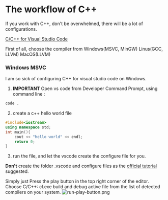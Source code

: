 # The workflow of C++


If you work with C++, don't be overwhelmed, there will be a lot of configurations.



[C/C++ for Visual Studio Code](https://code.visualstudio.com/docs/languages/cpp)


First of all, choose the compiler from 
Windows(MSVC, MinGW)
Linus(GCC, LLVM)
MacOS(LLVM)


### Windows MSVC
I am so sick of configuring C++ for visual studio code on Windows. 


1. **IMPORTANT** Open vs code from Developer Command Prompt, using command line : 
```bash
code . 
```

2. create a c++ hello world file

```c++
#include<iostream>
using namespace std;
int main(){
    cout << "hello world" << endl;
    return 0;
}
```

3. run the file, and let the vscode create the configure file for you.

**Don't** create the folder .vscode and configure files as the [official tutorial](https://code.visualstudio.com/docs/cpp/config-msvc#_add-hello-world-source-code) suggested. 

Simply just Press the play button in the top right corner of the editor.
Choose C/C++: cl.exe build and debug active file from the list of detected compilers on your system.
![run-play-button.png](https://timbrist.github.io/workflow/run-play-button.png.png)


